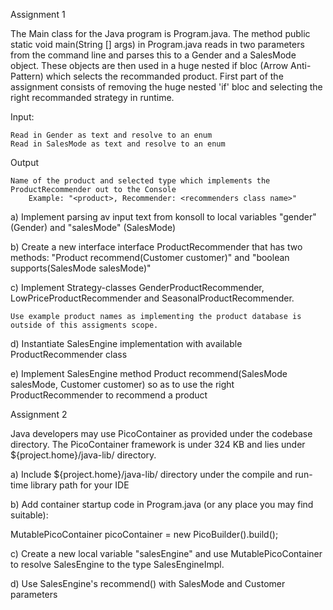 Assignment 1

The Main class for the Java program is Program.java. The method public static void main(String [] args) in Program.java reads in two parameters from the command line and parses this to a Gender and a SalesMode object. These objects are then used in a huge nested if bloc (Arrow Anti-Pattern) which selects the recommanded product. First part of the assignment consists of removing the huge nested 'if' bloc and selecting the right recommanded strategy in runtime.

Input:

    Read in Gender as text and resolve to an enum
    Read in SalesMode as text and resolve to an enum

Output

    Name of the product and selected type which implements the ProductRecommender out to the Console
        Example: "<product>, Recommender: <recommenders class name>"

a) Implement parsing av input text from konsoll to local variables "gender" (Gender) and "salesMode" (SalesMode)

b) Create a new interface interface ProductRecommender that has two methods: "Product recommend(Customer customer)" and "boolean supports(SalesMode salesMode)"

c) Implement Strategy-classes GenderProductRecommender, LowPriceProductRecommender and SeasonalProductRecommender.

    Use example product names as implementing the product database is outside of this assigments scope.

d) Instantiate SalesEngine implementation with available ProductRecommender class

e) Implement SalesEngine method Product recommend(SalesMode salesMode, Customer customer) so as to use the right  ProductRecommender to recommend a product

Assignment 2

Java developers may use PicoContainer as provided under the codebase directory. The PicoContainer framework is under 324 KB and lies under ${project.home}/java-lib/ directory.

a) Include ${project.home}/java-lib/ directory under the compile and run-time library path for your IDE

b) Add container startup code in Program.java (or any place you may find suitable):

MutablePicoContainer picoContainer = new PicoBuilder().build();

c) Create a new local variable "salesEngine" and use MutablePicoContainer to resolve SalesEngine to the type SalesEngineImpl.

d) Use SalesEngine's recommend() with SalesMode and Customer parameters
